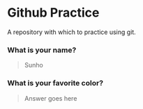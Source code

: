 # Github Practice

A repository with which to practice using git.

### What is your name?

> Sunho


### What is your favorite color?

> Answer goes here